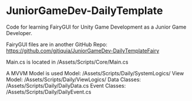 # JuniorGameDev-DailyTemplate

Code for learning FairyGUI for Unity Game Development as a Junior Game Developer.

FairyGUI files are in another GitHub Repo:
https://github.com/gjtiquia/JuniorGameDev-DailyTemplateFairy

Main.cs is located in /Assets/Scripts/Core/Main.cs

A MVVM Model is used
Model: /Assets/Scripts/Daily/SystemLogics/
View Model: /Assets/Scripts/Daily/ViewLogics/
Data Classes: /Assets/Scripts/Daily/DailyData.cs
Event Classes: /Assets/Scripts/Daily/DailyEvent.cs
